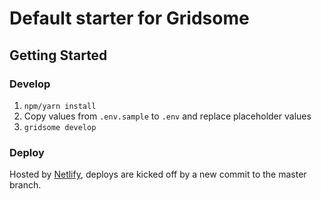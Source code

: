 # Default starter for Gridsome

## Getting Started

### Develop

1. `npm/yarn install`
2. Copy values from `.env.sample` to `.env` and replace placeholder values
3. `gridsome develop`

### Deploy

Hosted by [Netlify](https://netlify.com), deploys are kicked off by a new commit to the master branch.
